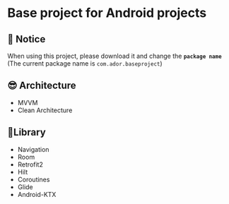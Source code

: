 # Base project for Android projects 

## 🍏 Notice

When using this project, please download it and change the **`package name`** (The current package name is `com.ador.baseproject`)

## 😎 Architecture
* MVVM
* Clean Architecture

## 🍉Library
* Navigation
* Room
* Retrofit2
* Hilt
* Coroutines
* Glide
* Android-KTX
